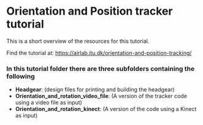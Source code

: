 # Orientation and Position tracker tutorial

This is a short overview of the resources for this tutorial.

Find the tutorial at: https://airlab.itu.dk/orientation-and-position-tracking/

### In this tutorial folder there are three subfolders containing the following

- __Headgear__: (design files for printing and building the headgear)
- __Orientation_and_rotation_video_file__: (A version of the tracker code using a video file as input)
- __Orientation_and_rotation_kinect__: (A version of the code using a Kinect as input)
